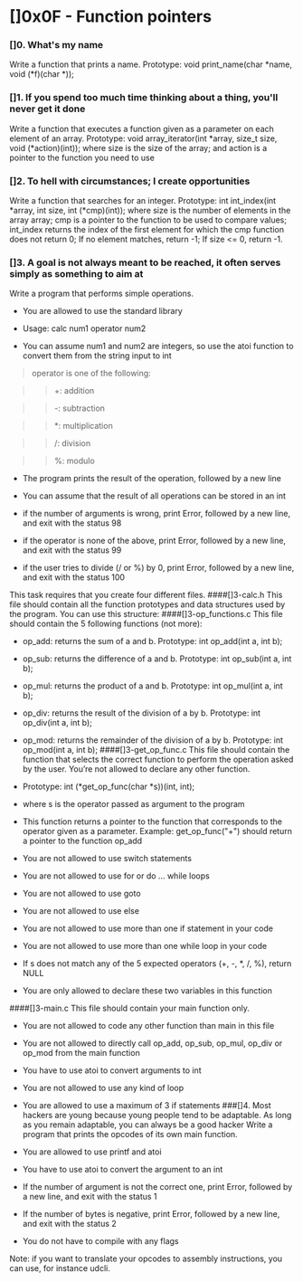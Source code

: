 # []0x0F - Function pointers
### []0. What's my name
Write a function that prints a name. Prototype: void print_name(char *name, void (*f)(char *));
### []1. If you spend too much time thinking about a thing, you'll never get it done
Write a function that executes a function given as a parameter on each element of an array. Prototype: void array_iterator(int *array, size_t size, void (*action)(int)); where size is the size of the array; and action is a pointer to the function you need to use
### []2. To hell with circumstances; I create opportunities
Write a function that searches for an integer. Prototype: int int_index(int *array, int size, int (*cmp)(int)); where size is the number of elements in the array array; cmp is a pointer to the function to be used to compare values; int_index returns the index of the first element for which the cmp function does not return 0; If no element matches, return -1; If size <= 0, return -1.
### []3. A goal is not always meant to be reached, it often serves simply as something to aim at
Write a program that performs simple operations.

- You are allowed to use the standard library

- Usage: calc num1 operator num2

- You can assume num1 and num2 are integers, so use the atoi function to convert them from the string input to int

> operator is one of the following:

> > +: addition

> > -: subtraction

> > *: multiplication

> > /: division

> > %: modulo

- The program prints the result of the operation, followed by a new line

- You can assume that the result of all operations can be stored in an int

- if the number of arguments is wrong, print Error, followed by a new line, and exit with the status 98

- if the operator is none of the above, print Error, followed by a new line, and exit with the status 99

- if the user tries to divide (/ or %) by 0, print Error, followed by a new line, and exit with the status 100

This task requires that you create four different files.
####[]3-calc.h
This file should contain all the function prototypes and data structures used by the program. You can use this structure:
####[]3-op_functions.c
This file should contain the 5 following functions (not more):

- op_add: returns the sum of a and b. Prototype: int op_add(int a, int b);

- op_sub: returns the difference of a and b. Prototype: int op_sub(int a, int b);

- op_mul: returns the product of a and b. Prototype: int op_mul(int a, int b);

- op_div: returns the result of the division of a by b. Prototype: int op_div(int a, int b);

- op_mod: returns the remainder of the division of a by b. Prototype: int op_mod(int a, int b);
####[]3-get_op_func.c
This file should contain the function that selects the correct function to perform the operation asked by the user. You’re not allowed to declare any other function.

- Prototype: int (*get_op_func(char *s))(int, int);

- where s is the operator passed as argument to the program

- This function returns a pointer to the function that corresponds to the operator given as a parameter. Example: get_op_func("+") should return a pointer to the function op_add

- You are not allowed to use switch statements

- You are not allowed to use for or do ... while loops

- You are not allowed to use goto

- You are not allowed to use else

- You are not allowed to use more than one if statement in your code

- You are not allowed to use more than one while loop in your code

- If s does not match any of the 5 expected operators (+, -, *, /, %), return NULL

- You are only allowed to declare these two variables in this function

####[]3-main.c
This file should contain your main function only.

- You are not allowed to code any other function than main in this file

- You are not allowed to directly call op_add, op_sub, op_mul, op_div or op_mod from the main function

- You have to use atoi to convert arguments to int

- You are not allowed to use any kind of loop

- You are allowed to use a maximum of 3 if statements
###[]4. Most hackers are young because young people tend to be adaptable. As long as you remain adaptable, you can always be a good hacker
Write a program that prints the opcodes of its own main function.

- You are allowed to use printf and atoi

- You have to use atoi to convert the argument to an int

- If the number of argument is not the correct one, print Error, followed by a new line, and exit with the status 1

- If the number of bytes is negative, print Error, followed by a new line, and exit with the status 2

- You do not have to compile with any flags

Note: if you want to translate your opcodes to assembly instructions, you can use, for instance udcli.
